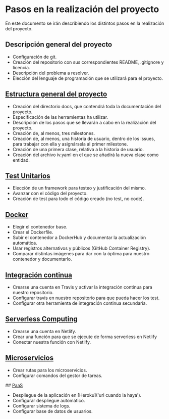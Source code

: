 # Pasos en la realización del proyecto

En este documento se irán describiendo los distintos pasos en la realización del proyecto.

## Descripción general del proyecto

- Configuración de git.
- Creación del repositorio con sus correspondientes README, .gitignore y licencia.
- Descripción del problema a resolver.
- Elección del lenguaje de programación que se utilizará para el proyecto.

## [Estructura general del proyecto](https://github.com/Torchu/GymBot/milestone/1)

- Creación del directorio docs, que contendrá toda la documentación del proyecto.
- Especificación de las herramientas ha utilizar.
- Descripción de los pasos que se llevarán a cabo en la realización del proyecto.
- Creación de, al menos, tres milestones.
- Creación de, al menos, una historia de usuario, dentro de los issues, para trabajar con ella y asignársela al primer milestone.
- Creación de una primera clase, relativa a la historia de usuario.
- Creación del archivo iv.yaml en el que se añadirá la nueva clase como entidad.

## [Test Unitarios](https://github.com/Torchu/GymBot/milestone/2)

- Elección de un framework para testeo y justificación del mismo.
- Avanzar con el código del proyecto.
- Creación de test para todo el código creado (no test, no code).

## [Docker](https://github.com/Torchu/GymBot/milestone/3)

- Elegir el contenedor base.
- Crear el Dockerfile.
- Subir el contenedor a DockerHub y documentar la actualización automática.
- Usar registros alternativos y públicos (GitHub Container Registry).
- Comparar distintas imágenes para dar con la óptima para nuestro contenedor y documentarlo.

## [Integración continua](https://github.com/Torchu/GymBot/milestone/4)

- Crearse una cuenta en Travis y activar la integración continua para nuestro repositorio.
- Configurar travis en nuestro repositorio para que pueda hacer los test.
- Configurar otra herramienta de integración continua secundaria.

## [Serverless Computing](https://github.com/Torchu/GymBot/milestone/5)

- Crearse una cuenta en Netlify.
- Crear una función para que se ejecute de forma serverless en Netlify
- Conectar nuestra función con Netlify.

## [Microservicios](https://github.com/Torchu/GymBot/milestone/6)

- Crear rutas para los microservicios.
- Configurar comandos del gestor de tareas.

## [PaaS](https://github.com/Torchu/GymBot/milestone/7)

- Despliegue de la aplicación en [Heroku]('url cuando la haya').
- Configurar despliegue automático.
- Configurar sistema de logs.
- Configurar base de datos de usuarios.
